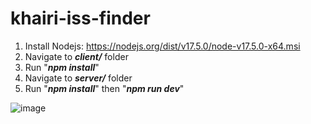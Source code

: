 # khairi-iss-finder
 
1. Install Nodejs: https://nodejs.org/dist/v17.5.0/node-v17.5.0-x64.msi
2. Navigate to <b><i>client/</b></i> folder
3. Run "<b><i>npm install</b></i>" 
4. Navigate to <b><i>server/</b></i> folder
5. Run "<b><i>npm install</b></i>" then "<b><i>npm run dev</b></i>"


![image](https://user-images.githubusercontent.com/71631302/153786479-dd9ba410-abc6-4e79-b986-55583591f09b.png)
